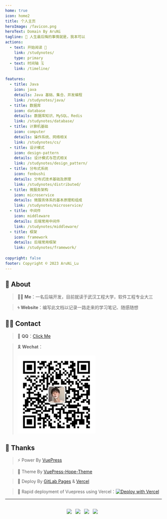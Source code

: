 ```yaml
---
home: true
icon: home2
title: 个人主页
heroImage: /favicon.png
heroText: Domain By AruNi
tagline: 🌱 人生最后悔的事情就是，我本可以
actions:
  - text: 开始阅读 🎉
    link: /studynotes/
    type: primary
  - text: 时间轴 🗓️
    link: /timeline/

features:
  - title: Java
    icon: java
    details: Java 基础、集合、并发编程
    link: /studynotes/java/
  - title: 数据库
    icon: database
    details: 数据库知识、MySQL、Redis
    link: /studynotes/database/
  - title: 计算机基础
    icon: computer
    details: 操作系统、网络相关
    link: /studynotes/cs/
  - title: 设计模式
    icon: design-pattern
    details: 设计模式与范式相关
    link: /studynotes/design_pattern/
  - title: 分布式系统
    icon: fenbushi
    details: 分布式技术基础及原理
    link: /studynotes/distributed/
  - title: 微服务架构
    icon: microservice
    details: 微服务体系的基本原理和组成
    link: /studynotes/microservice/
  - title: 中间件
    icon: middleware
    details: 后端常用中间件
    link: /studynotes/middleware/
  - title: 框架
    icon: framework
    details: 后端常用框架
    link: /studynotes/framework/

copyright: false
footer: Copyright © 2023 AruNi_Lu
---
```


## 📣 About
> 👦🏻 **Me**：一名后端开发，目前就读于武汉工程大学，软件工程专业大三

> 🌀 **Website**：编写此文档以记录一路走来的学习笔记、随感随想

## 👋🏻 Contact
> 🐧 **QQ**：<a href="tencent://AddContact/?fromId=50&fromSubId=1&subcmd=all&uin=1298911600">Click Me</a>

> 🎗️ **Wechat**：
> 
> ![wx](/wx.jpg)

## 🌈 Thanks
> ⚡ Power By <a href="https://v2.vuepress.vuejs.org/zh/" target="_blank">VuePress</a>

> 🎨 Theme By <a href="https://theme-hope.vuejs.press/zh/" target="_blank">VuePress-Hope-Theme</a>

> 🚀 Deploy By <a href="https://docs.gitlab.com/ee/user/project/pages/" target="_blank">GitLab Pages</a> & <a href="https://vercel.com/" target="_blank">Vercel</a>

> 🌟 Rapid deployment of Vuepress using Vercel：[![Deploy with Vercel](https://vercel.com/button)](https://vercel.com/new/clone?demo-title=Vuepress&demo-description=Vue-powered%20Static%20Site%20Generator&demo-url=https%3A%2F%2Fvuepress-starter-template.vercel.app%2F&demo-image=%2F%2Fimages.ctfassets.net%2Fe5382hct74si%2F1umwsLFT0iuxtmqqVQvV26%2Fba666c531fe100a30c72f2d638193f05%2F678f323f-23b8-44c1-b65f-8dad78ba083c.png&project-name=Vuepress&repository-name=vuepress&repository-url=https%3A%2F%2Fgithub.com%2Fvercel%2Fvercel%2Ftree%2Fmain%2Fexamples%2Fvuepress&from=templates&skippable-integrations=1)

---

<br>

<div style="text-align: center;">
<img src="https://therealsujitk-vercel-badge.vercel.app/?app=aruni"> &nbsp
<img src="https://gitlab.com/aaryn/aaryn.gitlab.io/badges/main/pipeline.svg"> &nbsp
<img src="https://api.netlify.com/api/v1/badges/bd9531da-c2d4-4c8b-850b-e56d91b1e251/deploy-status"> &nbsp
<img src="https://gitlab.com/aaryn/aaryn.gitlab.io/-/badges/release.svg"> &nbsp
</div>
